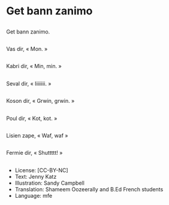 # Get bann zanimo

##
Get bann zanimo.

##
Vas dir, « Mon. »

##
Kabri dir, « Min, min. »

##
Seval dir, « Iiiiiiii. »

##
Koson dir, « Grwin, grwin. »

##
Poul dir, « Kot, kot. »

##
Lisien zape, « Waf, waf »

##
Fermie dir, « Shuttttt! »

##
* License: [CC-BY-NC]
* Text: Jenny Katz
* Illustration: Sandy Campbell
* Translation: Shameem Oozeerally and B.Ed French students
* Language: mfe
